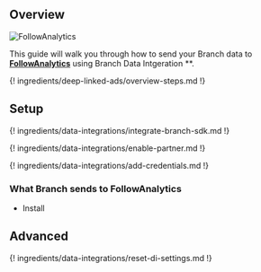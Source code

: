 ## Overview

![FollowAnalytics](https://cdn.branch.io/branch-assets/ad-partner-manager//e1ccbe2b0b70-Fa_logo_500-1559410356923.png)

This guide will walk you through how to send your Branch data to **[FollowAnalytics](https://followanalytics.com/)** using Branch Data Intgeration **.

{! ingredients/deep-linked-ads/overview-steps.md !}

## Setup

{! ingredients/data-integrations/integrate-branch-sdk.md !}

{! ingredients/data-integrations/enable-partner.md !}

{! ingredients/data-integrations/add-credentials.md !}

### What Branch sends to FollowAnalytics

* Install

## Advanced

{! ingredients/data-integrations/reset-di-settings.md !}
